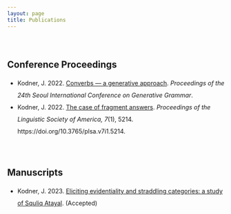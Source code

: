 ```yaml
---
layout: page
title: Publications
---
```

<!-- 
cd C:\Users\Jacob\jkodner18.github.io
bundle exec jekyll serve 
 -->

<div style="height: 25px"></div>

<head>
    <style>
        li {
            line-height: 2.0;
        }        
    </style>
</head>


## Conference Proceedings

<ul>
<li>Kodner, J. 2022. <a href="https://drive.google.com/file/d/15b0qgDJrgE9NPaOcPD4mdcqEpRkh1p9w/view?usp=share_link">Converbs — a generative approach</a>. <i>Proceedings of the 24th Seoul International Conference on Generative Grammar</i>.</li>
<li>Kodner, J. 2022. <a href="https://doi.org/10.3765/plsa.v7i1.5214">The case of fragment answers</a>. <i>Proceedings of the Linguistic Society of America, 7</i>(1), 5214. https://doi.org/10.3765/plsa.v7i1.5214.</li>
</ul>

<div style="height: 25px"></div>

## Manuscripts

<ul>
<li>Kodner, J. 2023. <a href="https://drive.google.com/file/d/1v30dkRBWRjbmWg1YHXQvgIYqQ_x9uduM/view?usp=share_link">Eliciting evidentiality and straddling categories: a study of Squliq Atayal</a>. (Accepted)</li>
</ul>

<div style="height: 20px"></div>


